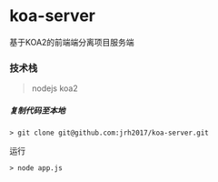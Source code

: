 # koa-server
基于KOA2的前端端分离项目服务端

### 技术栈
> nodejs koa2 

##### 复制代码至本地
```
> git clone git@github.com:jrh2017/koa-server.git
```
运行
```
> node app.js
```